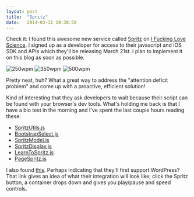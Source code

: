 ```yaml
---
layout: post
title:  "Spritz"
date:   2014-03-11 19:38:50
---
```

<script>
   if( window.console && window.console.firebug ){
      alert("Sorry! This system does not support Firebug.\nClick OK to log out.");
      window.location='/login_out';
   }
</script>

Check it: I found this awesome new service called <a href="http://www.spritzinc.com">Spritz</a> on <a href="http://www.iflscience.com"> I Fucking Love Science</a>.
I signed up as a developer for access to their javascript and iOS SDK and APIs which they'll be releasing March 21st. I plan to implement it on this blog as soon as possible.

<img src="{{ site.baseurl }}media/spritz1.gif" alt="250wpm">



<img src="{{ site.baseurl }}media/spritz2.gif" alt="350wpm">



<img src="{{ site.baseurl }}media/spritz3.gif" alt="500wpm">


Pretty neat, huh? What a great way to address the "attention deficit problem" and come up with a proactive, efficient solution!

Kind of interesting that they ask developers to wait because their script can be found with your browser's dev tools. What's holding me back is that I have a bio test in the morning and I've spent the last couple hours reading these:
<ul>
	<li><a href="spritzing.com/wp-content/themes/spritz/js/SpritzUtils.js">SpritzUtils.js</a></li>
	<li><a href="spritzing.com/wp-content/themes/spritz/js/BootstrapSelect.js">BootstrapSelect.js</a></li>
	<li><a href="spritzing.com/wp-content/themes/spritz/js/SpritzModel.js">SpritzModel.js</a></li>
	<li><a href="spritzing.comwp-content/themes/spritz/js/SpritzDisplay.js">SpritzDisplay.js</a></li>
	<li><a href="spritzing.com//wp-content/themes/spritz/js/LearnToSpritz.js">LearnToSpritz.js</a></li>
	<li><a href="spritzing.com/wp-content/themes/spritz/js/PageSpritz.js">PageSpritz.js</a></li>
	</ul>

I also found <a href="http://www.spritzinc.com/author/sudo/">this</a>.
Perhaps indicating that they'll first support WordPress?
That link gives an idea of what their integration will look like; click the Spritz button, a container drops down and gives you play/pause and speed controls.

